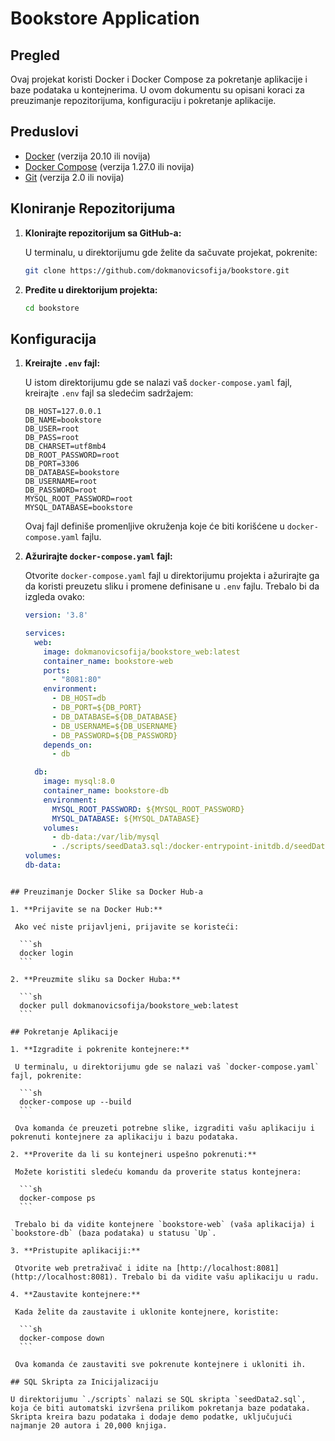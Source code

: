 # Bookstore Application

## Pregled

Ovaj projekat koristi Docker i Docker Compose za pokretanje aplikacije i baze podataka u kontejnerima. U ovom dokumentu su opisani koraci za preuzimanje repozitorijuma, konfiguraciju i pokretanje aplikacije.

## Preduslovi

- [Docker](https://www.docker.com/get-started) (verzija 20.10 ili novija)
- [Docker Compose](https://docs.docker.com/compose/install/) (verzija 1.27.0 ili novija)
- [Git](https://git-scm.com/book/en/v2/Getting-Started-Installing-Git) (verzija 2.0 ili novija)

## Kloniranje Repozitorijuma

1. **Klonirajte repozitorijum sa GitHub-a:**

   U terminalu, u direktorijumu gde želite da sačuvate projekat, pokrenite:

    ```sh
    git clone https://github.com/dokmanovicsofija/bookstore.git
    ```

2. **Pređite u direktorijum projekta:**

    ```sh
    cd bookstore
    ```

## Konfiguracija

1. **Kreirajte `.env` fajl:**

   U istom direktorijumu gde se nalazi vaš `docker-compose.yaml` fajl, kreirajte `.env` fajl sa sledećim sadržajem:

    ```env
    DB_HOST=127.0.0.1
   DB_NAME=bookstore
   DB_USER=root
   DB_PASS=root
   DB_CHARSET=utf8mb4
   DB_ROOT_PASSWORD=root
   DB_PORT=3306
   DB_DATABASE=bookstore
   DB_USERNAME=root
   DB_PASSWORD=root
   MYSQL_ROOT_PASSWORD=root
   MYSQL_DATABASE=bookstore
    ```

   Ovaj fajl definiše promenljive okruženja koje će biti korišćene u `docker-compose.yaml` fajlu.

2. **Ažurirajte `docker-compose.yaml` fajl:**

   Otvorite `docker-compose.yaml` fajl u direktorijumu projekta i ažurirajte ga da koristi preuzetu sliku i promene definisane u `.env` fajlu. Trebalo bi da izgleda ovako:

    ```yaml
    version: '3.8'

    services:
      web:
        image: dokmanovicsofija/bookstore_web:latest
        container_name: bookstore-web
        ports:
          - "8081:80"
        environment:
          - DB_HOST=db
          - DB_PORT=${DB_PORT}
          - DB_DATABASE=${DB_DATABASE}
          - DB_USERNAME=${DB_USERNAME}
          - DB_PASSWORD=${DB_PASSWORD}
        depends_on:
          - db

      db:
        image: mysql:8.0
        container_name: bookstore-db
        environment:
          MYSQL_ROOT_PASSWORD: ${MYSQL_ROOT_PASSWORD}
          MYSQL_DATABASE: ${MYSQL_DATABASE}
        volumes:
          - db-data:/var/lib/mysql
          - ./scripts/seedData3.sql:/docker-entrypoint-initdb.d/seedData3.sql
   volumes:
    db-data:
  ```

## Preuzimanje Docker Slike sa Docker Hub-a

1. **Prijavite se na Docker Hub:**

   Ako već niste prijavljeni, prijavite se koristeći:

    ```sh
    docker login
    ```

2. **Preuzmite sliku sa Docker Huba:**

    ```sh
    docker pull dokmanovicsofija/bookstore_web:latest
    ```

## Pokretanje Aplikacije

1. **Izgradite i pokrenite kontejnere:**

   U terminalu, u direktorijumu gde se nalazi vaš `docker-compose.yaml` fajl, pokrenite:

    ```sh
    docker-compose up --build
    ```

   Ova komanda će preuzeti potrebne slike, izgraditi vašu aplikaciju i pokrenuti kontejnere za aplikaciju i bazu podataka.

2. **Proverite da li su kontejneri uspešno pokrenuti:**

   Možete koristiti sledeću komandu da proverite status kontejnera:

    ```sh
    docker-compose ps
    ```

   Trebalo bi da vidite kontejnere `bookstore-web` (vaša aplikacija) i `bookstore-db` (baza podataka) u statusu `Up`.

3. **Pristupite aplikaciji:**

   Otvorite web pretraživač i idite na [http://localhost:8081](http://localhost:8081). Trebalo bi da vidite vašu aplikaciju u radu.

4. **Zaustavite kontejnere:**

   Kada želite da zaustavite i uklonite kontejnere, koristite:

    ```sh
    docker-compose down
    ```

   Ova komanda će zaustaviti sve pokrenute kontejnere i ukloniti ih.

## SQL Skripta za Inicijalizaciju

U direktorijumu `./scripts` nalazi se SQL skripta `seedData2.sql`, koja će biti automatski izvršena prilikom pokretanja baze podataka. Skripta kreira bazu podataka i dodaje demo podatke, uključujući najmanje 20 autora i 20,000 knjiga.